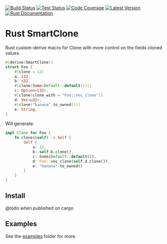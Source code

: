 [![Build Status](https://github.com/dclause/rust-smart-clone/workflows/Build/badge.svg)](https://github.com/dclause/rust-smart-clone/actions/workflows/build.yml)
[![Test Status](https://github.com/dclause/rust-smart-clone/workflows/Test/badge.svg)](https://github.com/dclause/rust-smart-clone/actions/workflows/test.yml)
[![Code Coverage](https://codecov.io/gh/dclause/rust-smart-clone/graph/badge.svg?token=BKN5I1G5CU)](https://codecov.io/gh/dclause/rust-smart-clone)
[![Latest Version](https://img.shields.io/crates/v/smart-clone.svg)](https://crates.io/crates/smart-clone)
[![Rust Documentation](https://img.shields.io/badge/api-rustdoc-blue.svg)](???)

# Rust SmartClone

Rust custom-derive macro for Clone with more control on the fields cloned values.

```rust
#[derive(SmartClone)]
struct Foo {
    #[clone = 12]
    a: i32,
    b: i32,
    #[clone(Some(Default::default()))]
    c: Option<i32>,
    #[clone(clone_with = "Foo::vec_clone")]
    d: Vec<u32>,
    #[clone("banana".to_owned())]
    e: String,
}
 ```

Will generate:

```rust
impl Clone for Foo {
    fn clone(&self) -> Self {
        Self {
            a: 12,
            b: self.b.clone(),
            c: Some(Default::default()),
            d: Foo::vec_clone(self.d.clone()),
            e: "banana".to_owned()
        }
    }
}
```

## Install

@todo when published on cargo

## Examples

See the [examples](https://github.com/dclause/rust-smart-clone/blob/develop/examples) folder for more.
